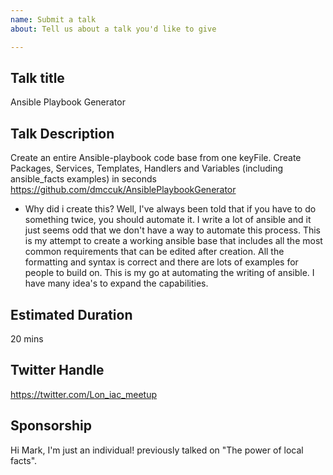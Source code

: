 ```yaml
---
name: Submit a talk
about: Tell us about a talk you'd like to give

---
```


## Talk title
Ansible Playbook Generator

## Talk Description
Create an entire Ansible-playbook code base from one keyFile. Create Packages, Services, Templates, Handlers and Variables (including ansible_facts examples) in seconds
https://github.com/dmccuk/AnsiblePlaybookGenerator

- Why did i create this?
Well, I've always been told that if you have to do something twice, you should automate it. I write a lot of ansible and it just seems odd that we don't have a way to automate this process. This is my attempt to create a working ansible base that includes all the most common requirements that can be edited after creation. All the formatting and syntax is correct and there are lots of examples for people to build on. This is my go at automating the writing of ansible. I have many idea's to expand the capabilities.

## Estimated Duration
20 mins

## Twitter Handle
https://twitter.com/Lon_iac_meetup

## Sponsorship
Hi Mark, I'm just an individual! previously talked on "The power of local facts".

